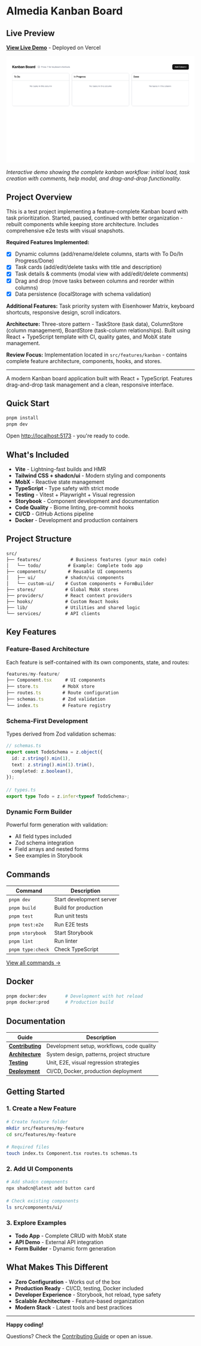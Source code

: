 # Almedia Kanban Board

## Live Preview

**[View Live Demo](https://almedia-test.vercel.app/)** - Deployed on Vercel

![Kanban Board Demo](./docs/assets/kanban-demo-desktop.gif)

_Interactive demo showing the complete kanban workflow: initial load, task creation with comments, help modal, and drag-and-drop functionality._

## Project Overview

This is a test project implementing a feature-complete Kanban board with task prioritization. Started, paused, continued with better organization - rebuilt components while keeping store architecture. Includes comprehensive e2e tests with visual snapshots.

**Required Features Implemented:**

- [x] Dynamic columns (add/rename/delete columns, starts with To Do/In Progress/Done)
- [x] Task cards (add/edit/delete tasks with title and description)
- [x] Task details & comments (modal view with add/edit/delete comments)
- [x] Drag and drop (move tasks between columns and reorder within columns)
- [x] Data persistence (localStorage with schema validation)

**Additional Features:** Task priority system with Eisenhower Matrix, keyboard shortcuts, responsive design, scroll indicators.

**Architecture:** Three-store pattern - TaskStore (task data), ColumnStore (column management), BoardStore (task-column relationships). Built using React + TypeScript template with CI, quality gates, and MobX state management.

**Review Focus:** Implementation located in `src/features/kanban` - contains complete feature architecture, components, hooks, and stores.

---

A modern Kanban board application built with React + TypeScript. Features drag-and-drop task management and a clean, responsive interface.

## Quick Start

```bash
pnpm install
pnpm dev
```

Open [http://localhost:5173](http://localhost:5173) - you're ready to code.

## What's Included

- **Vite** - Lightning-fast builds and HMR
- **Tailwind CSS + shadcn/ui** - Modern styling and components
- **MobX** - Reactive state management
- **TypeScript** - Type safety with strict mode
- **Testing** - Vitest + Playwright + Visual regression
- **Storybook** - Component development and documentation
- **Code Quality** - Biome linting, pre-commit hooks
- **CI/CD** - GitHub Actions pipeline
- **Docker** - Development and production containers

## Project Structure

```
src/
├── features/           # Business features (your main code)
│   └── todo/          # Example: Complete todo app
├── components/        # Reusable UI components
│   ├── ui/           # shadcn/ui components
│   └── custom-ui/    # Custom components + FormBuilder
├── stores/           # Global MobX stores
├── providers/        # React context providers
├── hooks/            # Custom React hooks
├── lib/              # Utilities and shared logic
└── services/         # API clients
```

## Key Features

### Feature-Based Architecture

Each feature is self-contained with its own components, state, and routes:

```typescript
features/my-feature/
├── Component.tsx     # UI components
├── store.ts         # MobX store
├── routes.ts        # Route configuration
├── schemas.ts       # Zod validation
└── index.ts         # Feature registry
```

### Schema-First Development

Types derived from Zod validation schemas:

```typescript
// schemas.ts
export const TodoSchema = z.object({
  id: z.string().min(1),
  text: z.string().min(1).trim(),
  completed: z.boolean(),
});

// types.ts
export type Todo = z.infer<typeof TodoSchema>;
```

### Dynamic Form Builder

Powerful form generation with validation:

- All field types included
- Zod schema integration
- Field arrays and nested forms
- See examples in Storybook

## Commands

| Command           | Description              |
| ----------------- | ------------------------ |
| `pnpm dev`        | Start development server |
| `pnpm build`      | Build for production     |
| `pnpm test`       | Run unit tests           |
| `pnpm test:e2e`   | Run E2E tests            |
| `pnpm storybook`  | Start Storybook          |
| `pnpm lint`       | Run linter               |
| `pnpm type:check` | Check TypeScript         |

[View all commands →](CONTRIBUTING.md#scripts-reference)

## Docker

```bash
pnpm docker:dev       # Development with hot reload
pnpm docker:prod      # Production build
```

## Documentation

| Guide                                    | Description                                |
| ---------------------------------------- | ------------------------------------------ |
| [**Contributing**](CONTRIBUTING.md)      | Development setup, workflows, code quality |
| [**Architecture**](docs/ARCHITECTURE.md) | System design, patterns, project structure |
| [**Testing**](docs/TESTING.md)           | Unit, E2E, visual regression strategies    |
| [**Deployment**](docs/DEPLOYMENT.md)     | CI/CD, Docker, production deployment       |

## Getting Started

### 1. Create a New Feature

```bash
# Create feature folder
mkdir src/features/my-feature
cd src/features/my-feature

# Required files
touch index.ts Component.tsx routes.ts schemas.ts
```

### 2. Add UI Components

```bash
# Add shadcn components
npx shadcn@latest add button card

# Check existing components
ls src/components/ui/
```

### 3. Explore Examples

- **Todo App** - Complete CRUD with MobX state
- **API Demo** - External API integration
- **Form Builder** - Dynamic form generation

## What Makes This Different

- **Zero Configuration** - Works out of the box
- **Production Ready** - CI/CD, testing, Docker included
- **Developer Experience** - Storybook, hot reload, type safety
- **Scalable Architecture** - Feature-based organization
- **Modern Stack** - Latest tools and best practices

---

**Happy coding!**

Questions? Check the [Contributing Guide](CONTRIBUTING.md) or open an issue.

